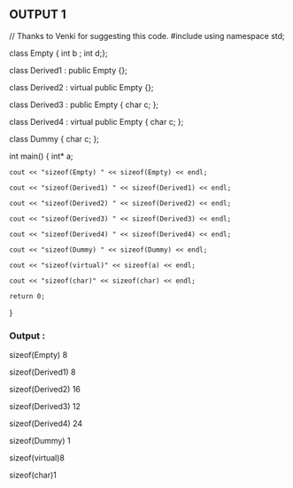 ## OUTPUT 1

// Thanks to Venki for suggesting this code.
#include <iostream>
using namespace std;

class Empty
{ int b ; int d;};

class Derived1 : public Empty
{};

class Derived2 : virtual public Empty
{};

class Derived3 : public Empty
{ 
	char c;
};

class Derived4 : virtual public Empty
{
	char c;
};

class Dummy
{
	char c;
};

int main()
{
  	int* a;

	cout << "sizeof(Empty) " << sizeof(Empty) << endl;
	
	cout << "sizeof(Derived1) " << sizeof(Derived1) << endl;
	
	cout << "sizeof(Derived2) " << sizeof(Derived2) << endl;
	
	cout << "sizeof(Derived3) " << sizeof(Derived3) << endl;
	
	cout << "sizeof(Derived4) " << sizeof(Derived4) << endl; 
	
	cout << "sizeof(Dummy) " << sizeof(Dummy) << endl;
	
	cout << "sizeof(virtual)" << sizeof(a) << endl;
	
	cout << "sizeof(char)" << sizeof(char) << endl;

	return 0;
}


### Output :


sizeof(Empty) 8

sizeof(Derived1) 8

sizeof(Derived2) 16

sizeof(Derived3) 12

sizeof(Derived4) 24

sizeof(Dummy) 1

sizeof(virtual)8

sizeof(char)1
